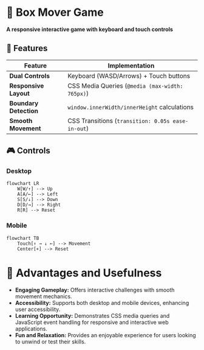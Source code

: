 # 🧊 Box Mover Game 
**A responsive interactive game with keyboard and touch controls**

## 🌟 Features
| Feature | Implementation |
|---------|---------------|
| **Dual Controls** | Keyboard (WASD/Arrows) + Touch buttons |
| **Responsive Layout** | CSS Media Queries (`@media (max-width: 765px)`) |
| **Boundary Detection** | `window.innerWidth/innerHeight` calculations |
| **Smooth Movement** | CSS Transitions (`transition: 0.05s ease-in-out`) |

## 🎮 Controls
### Desktop
```mermaid
flowchart LR
    W[W/↑] --> Up
    A[A/←] --> Left
    S[S/↓] --> Down
    D[D/→] --> Right
    R[R] --> Reset
```

### Mobile
```mermaid
flowchart TB
    Touch[↑ → ↓ ←] --> Movement
    Center[⌖] --> Reset
```

# 🚀 Advantages and Usefulness

* **Engaging Gameplay:** Offers interactive challenges with smooth movement mechanics.
* **Accessibility:** Supports both desktop and mobile devices, enhancing user accessibility.
* **Learning Opportunity:** Demonstrates CSS media queries and JavaScript event handling for responsive and interactive web applications.
* **Fun and Relaxation:** Provides an enjoyable experience for users looking to unwind or test their skills.
